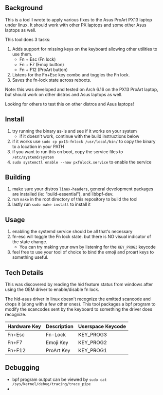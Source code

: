 ## Background
This is a tool I wrote to apply various fixes to the Asus ProArt PX13 laptop under linux.  It should work with other PX laptops and some other Asus laptops as well.

This tool does 3 tasks:
1. Adds support for missing keys on the keyboard allowing other utilities to use them.
    * Fn + Esc (Fn lock)
    * Fn + F7 (Emoji button)
    * Fn + F12 (ProArt button)
2. Listens for the Fn+Esc key combo and toggles the Fn lock.
3. Saves the fn-lock state across reboots.

Note: this was developed and tested on Arch 6.16 on the PX13 ProArt laptop, but should work on other distros and Asus laptops as well.

Looking for others to test this on other distros and Asus laptops!
## Install
1. try running the binary as-is and see if it works on your system
   * if it doesn't work, continue with the build instructions below
2. if it works use `sudo cp px13-fnlock /usr/local/bin/` to copy the binary to a location in your PATH
3. if you want to run this on boot, copy the service files to `/etc/systemd/system`
4. `sudo systemctl enable --now pxfnlock.service` to enable the service

## Building
1. make sure your distros `linux-headers`, general development packages are installed (ie: "build-essential"), and libbpf-dev.
2. run `make` in the root directory of this repository to build the tool
3. lastly run `sudo make install` to install it

## Usage
1. enabling the systemd service should be all that's necessary
2. fn-esc will toggle the Fn lock state.  but there is NO visual indicator of the state change.
   * You can try making your own by listening for the `KEY_PROG3` keycode
3. feel free to use your tool of choice to bind the emoji and proart keys to something useful.

## Tech Details
This was discovered by reading the hid feature status from windows after using the OEM driver to enable/disable fn lock.

The hid-asus driver in linux doesn't recognize the emitted scancode and
drops it (along with a few other ones). This tool packages a bpf program to modify the scancodes sent by the keyboard to something the driver does recognize. 

| Hardware Key | Description | Userspace Keycode |
|--------------|-------------|-------------------|
| Fn+Esc       | Fn-Lock     | KEY_PROG3         |
| Fn+F7        | Emoji Key   | KEY_PROG2         |
| Fn+F12       | ProArt Key  | KEY_PROG1         |

## Debugging
* bpf program output can be viewed by `sudo cat /sys/kernel/debug/tracing/trace_pipe`
* 